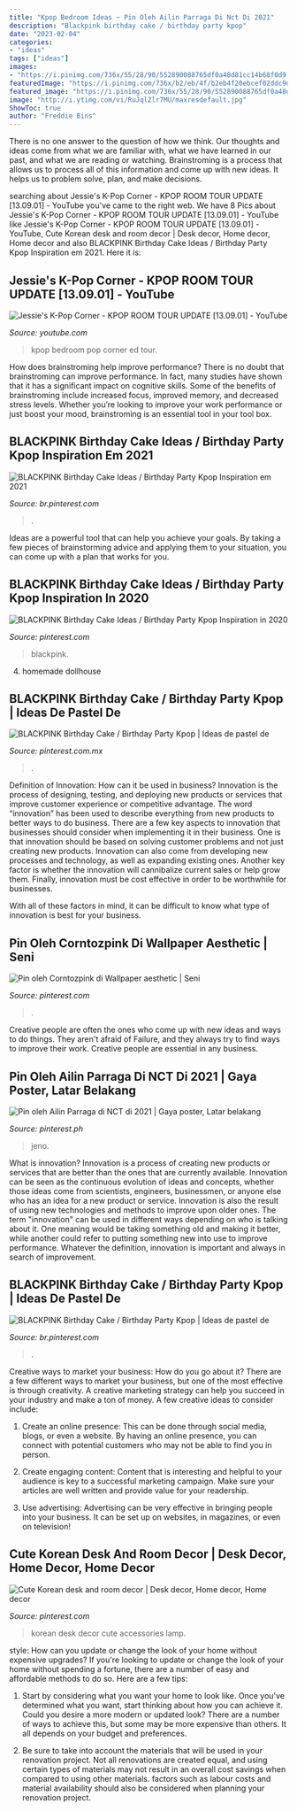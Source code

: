 ```yaml
---
title: "Kpop Bedroom Ideas ~ Pin Oleh Ailin Parraga Di Nct Di 2021"
description: "Blackpink birthday cake / birthday party kpop"
date: "2023-02-04"
categories:
- "ideas"
tags: ["ideas"]
images:
- "https://i.pinimg.com/736x/55/28/90/552890088765df0a48d81cc14b68f0d9.jpg"
featuredImage: "https://i.pinimg.com/736x/b2/eb/4f/b2eb4f20ebcef02ddc9d8e8c39ecc688.jpg"
featured_image: "https://i.pinimg.com/736x/55/28/90/552890088765df0a48d81cc14b68f0d9.jpg"
image: "http://i.ytimg.com/vi/RuJqlZlr7MU/maxresdefault.jpg"
ShowToc: true
author: "Freddie Bins"
---
```



There is no one answer to the question of how we think. Our thoughts and ideas come from what we are familiar with, what we have learned in our past, and what we are reading or watching. Brainstroming is a process that allows us to process all of this information and come up with new ideas. It helps us to problem solve, plan, and make decisions.

	

		
searching about Jessie&#039;s K-Pop Corner - KPOP ROOM TOUR UPDATE [13.09.01] - YouTube you've came to the right web. We have 8 Pics about Jessie&#039;s K-Pop Corner - KPOP ROOM TOUR UPDATE [13.09.01] - YouTube like Jessie&#039;s K-Pop Corner - KPOP ROOM TOUR UPDATE [13.09.01] - YouTube, Cute Korean desk and room decor | Desk decor, Home decor, Home decor and also BLACKPINK Birthday Cake Ideas / Birthday Party Kpop Inspiration em 2021. Here it is:
		
    
## Jessie&#039;s K-Pop Corner - KPOP ROOM TOUR UPDATE [13.09.01] - YouTube

<img loading=lazy src="http://i.ytimg.com/vi/RuJqlZlr7MU/maxresdefault.jpg" onerror="this.onerror=null;this.src='https://tse2.mm.bing.net/th?id=OIP.BG83xSffM9-3id4at53V2wHaEK&amp;pid=15.1';" alt="Jessie&#039;s K-Pop Corner - KPOP ROOM TOUR UPDATE [13.09.01] - YouTube">

_Source: youtube.com_

>kpop bedroom pop corner ed tour. 

	

How does brainstroming help improve performance?
There is no doubt that brainstroming can improve performance. In fact, many studies have shown that it has a significant impact on cognitive skills. Some of the benefits of brainstroming include increased focus, improved memory, and decreased stress levels. Whether you’re looking to improve your work performance or just boost your mood, brainstroming is an essential tool in your tool box.

    
## BLACKPINK Birthday Cake Ideas / Birthday Party Kpop Inspiration Em 2021

<img loading=lazy src="https://i.pinimg.com/736x/43/e1/6f/43e16f2b276836b3e9d45a3999cbbc90.jpg" onerror="this.onerror=null;this.src='https://tse4.mm.bing.net/th?id=OIP.2uu3MXK-wnkXOOjk4JvHfQHaJI&amp;pid=15.1';" alt="BLACKPINK Birthday Cake Ideas / Birthday Party Kpop Inspiration em 2021">

_Source: br.pinterest.com_

>. 

	

Ideas are a powerful tool that can help you achieve your goals. By taking a few pieces of brainstorming advice and applying them to your situation, you can come up with a plan that works for you.

    
## BLACKPINK Birthday Cake Ideas / Birthday Party Kpop Inspiration In 2020

<img loading=lazy src="https://i.pinimg.com/736x/76/d0/71/76d0716a95df789f97c674f15f15234b.jpg" onerror="this.onerror=null;this.src='https://tse3.mm.bing.net/th?id=OIP.qNUznD7VIBfhb7pH88WY8AHaE3&amp;pid=15.1';" alt="BLACKPINK Birthday Cake Ideas / Birthday Party Kpop Inspiration in 2020">

_Source: pinterest.com_

>blackpink. 

	

4. homemade dollhouse

    
## BLACKPINK Birthday Cake / Birthday Party Kpop | Ideas De Pastel De

<img loading=lazy src="https://i.pinimg.com/736x/06/d1/95/06d1950fa8841b1e3a51dd643337f673.jpg" onerror="this.onerror=null;this.src='https://tse2.mm.bing.net/th?id=OIP.4ce1Q2jOIxMqOLj1OnADFQHaHa&amp;pid=15.1';" alt="BLACKPINK Birthday Cake / Birthday Party Kpop | Ideas de pastel de">

_Source: pinterest.com.mx_

>. 

	

Definition of Innovation: How can it be used in business?
Innovation is the process of designing, testing, and deploying new products or services that improve customer experience or competitive advantage. The word “innovation” has been used to describe everything from new products to better ways to do business.
There are a few key aspects to innovation that businesses should consider when implementing it in their business. One is that innovation should be based on solving customer problems and not just creating new products. Innovation can also come from developing new processes and technology, as well as expanding existing ones. Another key factor is whether the innovation will cannibalize current sales or help grow them. Finally, innovation must be cost effective in order to be worthwhile for businesses.

With all of these factors in mind, it can be difficult to know what type of innovation is best for your business.

    
## Pin Oleh Corntozpink Di Wallpaper Aesthetic | Seni

<img loading=lazy src="https://i.pinimg.com/736x/14/a7/d7/14a7d74bec08078186e7b6ab8a2de91f.jpg" onerror="this.onerror=null;this.src='https://tse3.mm.bing.net/th?id=OIP.LV88gkBnt6oE-kARc6-PJQHaNK&amp;pid=15.1';" alt="Pin oleh Corntozpink di Wallpaper aesthetic | Seni">

_Source: pinterest.com_

>. 

	

Creative people are often the ones who come up with new ideas and ways to do things. They aren't afraid of Failure, and they always try to find ways to improve their work. Creative people are essential in any business.

    
## Pin Oleh Ailin Parraga Di NCT Di 2021 | Gaya Poster, Latar Belakang

<img loading=lazy src="https://i.pinimg.com/736x/b2/eb/4f/b2eb4f20ebcef02ddc9d8e8c39ecc688.jpg" onerror="this.onerror=null;this.src='https://tse3.mm.bing.net/th?id=OIP._Wgju76JhkZU0Tt6xS14lgHaEK&amp;pid=15.1';" alt="Pin oleh Ailin Parraga di NCT di 2021 | Gaya poster, Latar belakang">

_Source: pinterest.ph_

>jeno. 

	

What is innovation?
Innovation is a process of creating new products or services that are better than the ones that are currently available. Innovation can be seen as the continuous evolution of ideas and concepts, whether those ideas come from scientists, engineers, businessmen, or anyone else who has an idea for a new product or service. Innovation is also the result of using new technologies and methods to improve upon older ones.
The term "innovation" can be used in different ways depending on who is talking about it. One meaning would be taking something old and making it better, while another could refer to putting something new into use to improve performance. Whatever the definition, innovation is important and always in search of improvement.

    
## BLACKPINK Birthday Cake / Birthday Party Kpop | Ideas De Pastel De

<img loading=lazy src="https://i.pinimg.com/736x/55/28/90/552890088765df0a48d81cc14b68f0d9.jpg" onerror="this.onerror=null;this.src='https://tse1.mm.bing.net/th?id=OIP.L0jHQEPCJ9Mh-t5Dvbjj3AHaND&amp;pid=15.1';" alt="BLACKPINK Birthday Cake / Birthday Party Kpop | Ideas de pastel de">

_Source: br.pinterest.com_

>. 

	

Creative ways to market your business: How do you go about it?
There are a few different ways to market your business, but one of the most effective is through creativity. A creative marketing strategy can help you succeed in your industry and make a ton of money. A few creative ideas to consider include: 
1. Create an online presence: This can be done through social media, blogs, or even a website. By having an online presence, you can connect with potential customers who may not be able to find you in person. 

2. Create engaging content: Content that is interesting and helpful to your audience is key to a successful marketing campaign. Make sure your articles are well written and provide value for your readership. 

3. Use advertising: Advertising can be very effective in bringing people into your business. It can be set up on websites, in magazines, or even on television!

    
## Cute Korean Desk And Room Decor | Desk Decor, Home Decor, Home Decor

<img loading=lazy src="https://i.pinimg.com/736x/b8/af/cf/b8afcf0225506f7c6fac7d6694bb5c71.jpg" onerror="this.onerror=null;this.src='https://tse2.mm.bing.net/th?id=OIP.4FAf9RDDAMSz_XV5oQdVYwHaLJ&amp;pid=15.1';" alt="Cute Korean desk and room decor | Desk decor, Home decor, Home decor">

_Source: pinterest.com_

>korean desk decor cute accessories lamp. 

	

style: How can you update or change the look of your home without expensive upgrades?
If you're looking to update or change the look of your home without spending a fortune, there are a number of easy and affordable methods to do so. Here are a few tips: 
1. Start by considering what you want your home to look like. Once you've determined what you want, start thinking about how you can achieve it. Could you desire a more modern or updated look? There are a number of ways to achieve this, but some may be more expensive than others. It all depends on your budget and preferences. 

2. Be sure to take into account the materials that will be used in your renovation project. Not all renovations are created equal, and using certain types of materials may not result in an overall cost savings when compared to using other materials. factors such as labour costs and material availability should also be considered when planning your renovation project.

